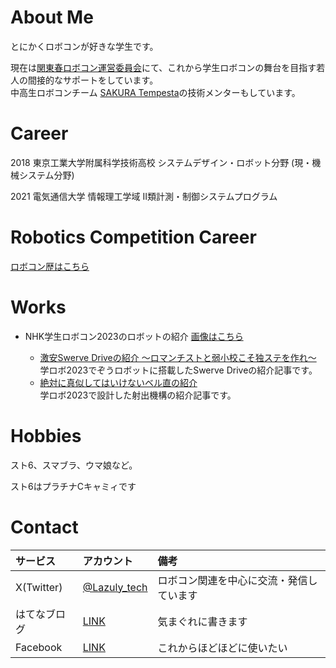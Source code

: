 # About Me

とにかくロボコンが好きな学生です。

現在は[関東春ロボコン運営委員会](https://kantouharurobo.com/unei/about-us)にて、これから学生ロボコンの舞台を目指す若人の間接的なサポートをしています。  
中高生ロボコンチーム [SAKURA Tempesta](https://sakura-tempesta.org)の技術メンターもしています。

# Career

2018 東京工業大学附属科学技術高校 システムデザイン・ロボット分野 (現・機械システム分野)

2021 電気通信大学 情報理工学域 II類計測・制御システムプログラム

# Robotics Competition Career

[ロボコン歴はこちら](./robocon-career.html)

# Works

- NHK学生ロボコン2023のロボットの紹介
[画像はこちら](https://twitter.com/Lazuly_tech/status/1665911290844573697)

    - [激安Swerve Driveの紹介 〜ロマンチストと弱小校こそ独ステを作れ〜](https://lazuly.hatenablog.com/entry/uecsd2023)  
        学ロボ2023でぞうロボットに搭載したSwerve Driveの紹介記事です。
    - [絶対に真似してはいけないベル直の紹介](https://lazuly.hatenablog.com/entry/belt-throwing)  
        学ロボ2023で設計した射出機構の紹介記事です。

# Hobbies

スト6、スマブラ、ウマ娘など。

スト6はプラチナCキャミィです

# Contact

|サービス|アカウント|備考|
|:---|:---|:---|
|X(Twitter)|[@Lazuly_tech](https://twitter.com/lazuly_tech)|ロボコン関連を中心に交流・発信しています|
|はてなブログ|[LINK](https://lazuly.hatenablog.com)|気まぐれに書きます|
|Facebook|[LINK](https://www.facebook.com/profile.php?id=100028977140855)|これからほどほどに使いたい|

